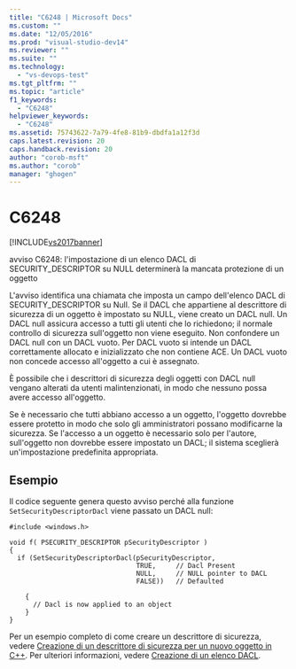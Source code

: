 ```yaml
---
title: "C6248 | Microsoft Docs"
ms.custom: ""
ms.date: "12/05/2016"
ms.prod: "visual-studio-dev14"
ms.reviewer: ""
ms.suite: ""
ms.technology: 
  - "vs-devops-test"
ms.tgt_pltfrm: ""
ms.topic: "article"
f1_keywords: 
  - "C6248"
helpviewer_keywords: 
  - "C6248"
ms.assetid: 75743622-7a79-4fe8-81b9-dbdfa1a12f3d
caps.latest.revision: 20
caps.handback.revision: 20
author: "corob-msft"
ms.author: "corob"
manager: "ghogen"
---
```

# C6248
[!INCLUDE[vs2017banner](../code-quality/includes/vs2017banner.md)]

avviso C6248: l'impostazione di un elenco DACL di SECURITY\_DESCRIPTOR su NULL determinerà la mancata protezione di un oggetto  
  
 L'avviso identifica una chiamata che imposta un campo dell'elenco DACL di SECURITY\_DESCRIPTOR su Null.  Se il DACL che appartiene al descrittore di sicurezza di un oggetto è impostato su NULL, viene creato un DACL null.  Un DACL null assicura accesso a tutti gli utenti che lo richiedono; il normale controllo di sicurezza sull'oggetto non viene eseguito.  Non confondere un DACL null con un DACL vuoto.  Per DACL vuoto si intende un DACL correttamente allocato e inizializzato che non contiene ACE.  Un DACL vuoto non concede accesso all'oggetto a cui è assegnato.  
  
 È possibile che i descrittori di sicurezza degli oggetti con DACL null vengano alterati da utenti malintenzionati, in modo che nessuno possa avere accesso all'oggetto.  
  
 Se è necessario che tutti abbiano accesso a un oggetto, l'oggetto dovrebbe essere protetto in modo che solo gli amministratori possano modificarne la sicurezza.  Se l'accesso a un oggetto è necessario solo per l'autore, sull'oggetto non dovrebbe essere impostato un DACL; il sistema sceglierà un'impostazione predefinita appropriata.  
  
## Esempio  
 Il codice seguente genera questo avviso perché alla funzione `SetSecurityDescriptorDacl` viene passato un DACL null:  
  
```  
#include <windows.h>  
  
void f( PSECURITY_DESCRIPTOR pSecurityDescriptor )  
{  
  if (SetSecurityDescriptorDacl(pSecurityDescriptor,  
                                TRUE,     // Dacl Present  
                                NULL,     // NULL pointer to DACL      
                                FALSE))   // Defaulted  
  
    {  
      // Dacl is now applied to an object  
    }  
}  
```  
  
 Per un esempio completo di come creare un descrittore di sicurezza, vedere [Creazione di un descrittore di sicurezza per un nuovo oggetto in C\+\+](http://msdn.microsoft.com/library/aa446595.aspx).  Per ulteriori informazioni, vedere [Creazione di un elenco DACL](http://msdn.microsoft.com/library/ms717798.aspx).